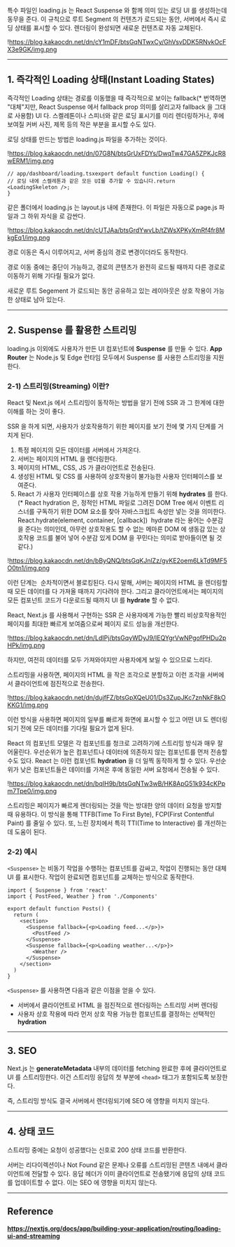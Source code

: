 특수 파일인 loading.js 는 React Suspense 와 함께 의미 있는 로딩 UI 를 생성하는데 동무을 준다. 이 규칙으로 루트 Segment 의 컨텐츠가 로드되는 동안, 서버에서 즉시 로딩 상태를 표시할 수 있다. 렌더링이 완성되면 새로운 컨텐츠로 자동 교체된다.

!https://blog.kakaocdn.net/dn/cY1mDF/btsGqNTwxCy/GhVsvDDK5RNvkOcFX3e9GK/img.png

---

## **1. 즉각적인 Loading 상태(Instant Loading States)**

즉각적인 Loading 상태는 경로를 이동했을 때 즉각적으로 보이는 fallback(* 번역하면 "대체"지만, React Suspense 에서 fallback prop 의미를 살리고자 fallback 을 그대로 사용함) UI 다. 스켈레톤이나 스피너와 같은 로딩 표시기를 미리 렌더링하거나, 후에 보여질 커버 사진, 제목 등의 작은 부분을 표시할 수도 있다.

로딩 상태를 만드는 방법은 loading.js 파일을 추가하는 것이다.

!https://blog.kakaocdn.net/dn/07G8N/btsGrUxFDYs/DwqTw47GA5ZPKJcR8wERM1/img.png

```
// app/dashboard/loading.tsxexport default function Loading() {
// 로딩 내에 스켈레톤과 같은 모든 UI를 추가할 수 있습니다.return <LoadingSkeleton />;
}
```

같은 폴더에서 loading.js 는 layout.js 내에 존재한다. 이 파일은 자동으로 page.js 파일과 그 하위 자식을 <Suspense> 로 감싼다.

!https://blog.kakaocdn.net/dn/cUTJAa/btsGrdYwvLb/tZWsXPKyXmRf4fr8MkgEq1/img.png

경로 이동은 즉시 이루어지고, 서버 중심의 경로 변경이더라도 동작한다.

경로 이동 중에는 중단이 가능하고, 경로의 콘텐츠가 완전히 로드될 때까지 다른 경로로 이동하기 위해 기다릴 필요가 없다.

새로운 루트 Segement 가 로드되는 동안 공유하고 있는 레이아웃은 상호 작용이 가능한 상태로 남아 있는다.

---

## **2. Suspense 를 활용한 스트리밍**

loading.js 이외에도 사용자가 만든 UI 컴포넌트에 **Suspense** 를 만들 수 있다. **App Router** 는 Node.js 및 Edge 런타임 모두에서 Suspense 를 사용한 스트리밍을 지원한다.

### **2-1) 스트리밍(Streaming) 이란?**

React 및 Next.js 에서 스트리밍이 동작하는 방법을 알기 전에 SSR 과 그 한계에 대한 이해를 하는 것이 좋다.

SSR 을 하게 되면, 사용자가 상호작용하기 위한 페이지를 보기 전에 몇 가지 단계를 거치게 된다.

1. 특정 페이지의 모든 데이터를 서버에서 가져온다.
2. 서버는 페이지의 HTML 을 렌더링한다.
3. 페이지의 HTML, CSS, JS 가 클라이언트로 전송된다.
4. 생성된 HTML 및 CSS 를 사용하여 상호작용이 불가능한 사용자 인터페이스를 보여준다.
5. React 가 사용자 인터페이스를 상호 작용 가능하게 만들기 위해 **hydrates** 를 한다.(* React hydration 은, 정적인 HTML 파일로 그려진 DOM Tree 에서 이벤트 리스너를 구독하기 위한 DOM 요소를 찾아 자바스크립트 속성만 넣는 것을 의미한다. React.hydrate(element, container, [callback])  hydrate 라는 용어는 수분감을 준다는 의미인데, 아무런 상호작용도 할 수 없는 메마른 DOM 에 생동감 있는 상호작용 코드를 불어 넣어 수분감 있게 DOM 을 꾸민다는 의미로 받아들이면 될 것 같다.)

!https://blog.kakaocdn.net/dn/bByQNQ/btsGqKJnlZz/gvKE2oem6LkTd9MF5O0tn1/img.png

이런 단계는  순차적이면서 블로킹된다. 다시 말해, 서버는 페이지의 HTML 을 렌더링할 때 모든 데이터를 다 가져올 때까지 기다려야 한다. 그리고 클라이언트에서는 페이지의 모든 컴포넌트 코드가 다운로드될 때까지 UI 를 **hydrate** 할 수 없다.

React, Next.js 를 사용해서 구현하는 SSR 은 사용자에게 가능한 빨리 비상호작용적인 페이지를 최대한 빠르게 보여줌으로써 페이지 로드 성능을 개선한다.

!https://blog.kakaocdn.net/dn/LdIPj/btsGqyWDyJ9/IEQYgrVwNPgofPHDu2pHPk/img.png

하지만, 여전히 데이터를 모두 가져와야지만 사용자에게 보일 수 있으므로 느리다.

스트리밍을 사용하면, 페이지의 HTML 을 작은 조각으로 분할하고 이런 조각을 서버에서 클라이언트에 점진적으로 전송한다.

!https://blog.kakaocdn.net/dn/dujfFZ/btsGpXQeU01/Ds3ZupJKc7znNkF8kOKKG1/img.png

이런 방식을 사용하면 페이지의 일부를 빠르게 화면에 표시할 수 있고 어떤 UI 도 렌더링 되기 전에 모든 데이터를 기다릴 필요가 없게 된다.

React 의 컴포넌트 모델은 각 컴포넌트를 청크로 고려하기에 스트리밍 방식과 매우 잘 어울린다. 우선순위가 높은 컴포넌트나 데이터에 의존하지 않는 컴포넌트를 먼저 전송할 수도 있다. React 는 이런 컴포넌트 **hydration** 을 더 일찍 동작하게 할 수 있다. 우선순위가 낮은 컴포넌트들은 데이터를 가져온 후에 동일한 서버 요청에서 전송될 수 있다.

!https://blog.kakaocdn.net/dn/bqIH9b/btsGqNTw3wB/HK8ApG51k934cKPpm7Tpe0/img.png

스트리밍은 페이지가 빠르게 렌더링되는 것을 막는 방대한 양의 데이터 요청을 방지할 때 유용하다. 이 방식을 통해 TTFB(Time To First Byte), FCP(First Contentful Paint) 를 줄일 수 있다. 또, 느린 장치에서 특히 TTI(Time to Interactive) 를 개선하는데 도움이 된다.

### **2-2) 예시**

`<Suspense>` 는 비동기 작업을 수행하는 컴포넌트를 감싸고, 작업이 진행되는 동안 대체 UI 를 표시한다. 작업이 완료되면 컴포넌트를 교체하는 방식으로 동작한다.

```
import { Suspense } from 'react'
import { PostFeed, Weather } from './Components'

export default function Posts() {
  return (
    <section>
      <Suspense fallback={<p>Loading feed...</p>}>
        <PostFeed />
      </Suspense>
      <Suspense fallback={<p>Loading weather...</p>}>
        <Weather />
      </Suspense>
    </section>
  )
}
```

`<Suspense>` 를 사용하면 다음과 같은 이점을 얻을 수 있다.

- 서버에서 클라이언트로 HTML 을 점진적으로 렌더링하는 스트리밍 서버 렌더링
- 사용자 상호 작용에 따라 먼저 상호 작용 가능한 컴포넌트를 결정하는 선택적인 **hydration**

---

## **3. SEO**

Next.js 는 **generateMetadata** 내부의 데이터를 fetching 완료한 후에 클라이언트로 UI 를 스트리밍한다. 이건 스트리밍 응답의 첫 부분에 `<head>` 태그가 포함되도록 보장한다.

즉, 스트리밍 방식도 결국 서버에서 렌더링되기에 SEO 에 영향을 미치지 않는다.

---

## **4. 상태 코드**

스트리밍 중에는 요청이 성공했다는 신호로 200 상태 코드를 반환한다.

서버는 리다이렉션이나 Not Found 같은 문제나 오류를 스트리밍된 콘텐츠 내에서 클라이언트에 전달할 수 있다. 응답 헤더가 이미 클라이언트로 전송됐기에 응답의 상태 코드를 업데이트할 수 없다. 이는 SEO 에 영향을 미치지 않는다.

---

## **Reference**

**https://nextjs.org/docs/app/building-your-application/routing/loading-ui-and-streaming**